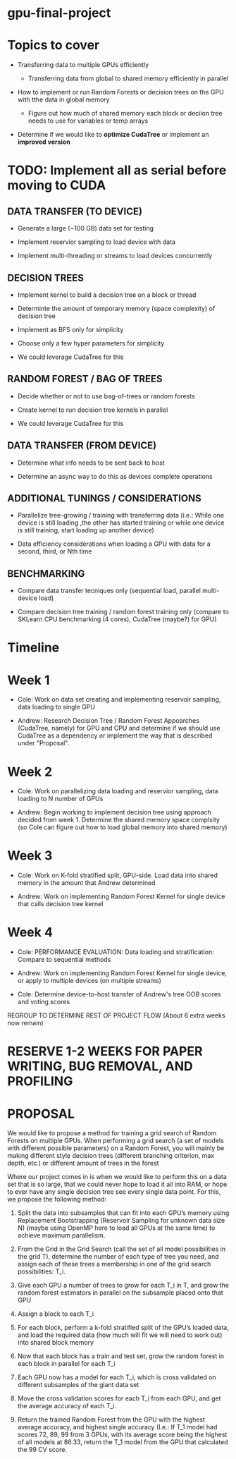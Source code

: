 # gpu-final-project


# Topics to cover
* Transferring data to multiple GPUs efficiently

    - Transferring data from global to shared memory efficiently in parallel

* How to implement or run Random Forests or decision trees on the GPU with tthe data in global memory

    - Figure out how much of shared memory each block or deciion tree needs to use for variables or temp arrays

* Determine if we would like to **optimize CudaTree** or implement an **improved version**

# TODO: Implement all as serial before moving to CUDA

## DATA TRANSFER (TO DEVICE)
* Generate a large (~100 GB) data set for testing

* Implement reservior sampling to load device with data

* Implement multi-threading or streams to load devices concurrently

## DECISION TREES
* Implement kernel to build a decision tree on a block or thread

* Determinte the amount of temporary memory (space complexity) of decision tree

* Implement as BFS only for simplicity

* Choose only a few hyper parameters for simplicity

* We could leverage CudaTree for this

## RANDOM FOREST / BAG OF TREES
* Decide whether or not to use bag-of-trees or random forests

* Create kernel to run decision tree kernels in parallel

* We could leverage CudaTree for this

## DATA TRANSFER (FROM DEVICE)
* Determine what info needs to be sent back to host

* Determine an async way to do this as devices complete operations

## ADDITIONAL TUNINGS / CONSIDERATIONS
* Parallelize tree-growing / training with transferring data
    (i.e.: While one device is still loading ,the other has started training or while one device is still training, start loading up another device)

* Data efficiency considerations when loading a GPU with data for a second, third, or Nth time

## BENCHMARKING
* Compare data transfer tecniques only (sequential load, parallel multi-device load)

* Compare decision tree training / random forest training only (compare to SKLearn CPU benchmarking (4 cores), CudaTree (maybe?) for GPU)

# Timeline

# Week 1
* Cole: Work on data set creating and implementing reservoir sampling, data loading to single GPU

* Andrew: Research Decision Tree / Random Forest Appoarches (CudaTree, namely) for GPU and CPU and determine if we should use CudaTree as a dependency or implement the way that is described under "Proposal".

# Week 2

* Cole: Work on parallelizing data loading and reservior sampling, data loading to N number of GPUs

* Andrew: Begin working to implement decision tree using approach decided from week 1. Determine the shared memory space complxity (so Cole can figure out how to load global memory into shared memory)

# Week 3

* Cole: Work on K-fold stratified split, GPU-side. Load data into shared memory in the amount that Andrew determined

* Andrew: Work on implementing Random Forest Kernel for single device that calls decision tree kernel

# Week 4

* Cole: PERFORMANCE EVALUATION: Data loading and stratification: Compare to sequential methods

* Andrew: Work on implementing Random Forest Kernel for single device, or apply to multiple devices (on multiple streams)

* Cole: Determine device-to-host transfer of Andrew's tree OOB scores and voting scores

REGROUP TO DETERMINE REST OF PROJECT FLOW (About 6 extra weeks now remain)

# RESERVE 1-2 WEEKS FOR PAPER WRITING, BUG REMOVAL, AND PROFILING


# PROPOSAL

We would like to propose a method for training a grid search of Random Forests on multiple GPUs. When performing a grid search (a set of models with different possible parameters) on a Random Forest, you will mainly be making different style decision trees (different branching criterion, max depth, etc.) or different amount of trees in the forest

Where our project comes in is when we would like to perform this on a data set that is so large, that we could never hope to load it all into RAM, or hope to ever have any single decision tree see every single data point. For this, we propose the following method:

1. Split the data into subsamples that can fit into each GPU’s memory using Replacement Bootstrapping (Reservoir Sampling for unknown data size N) (maybe using OpenMP here to load all GPUs at the same time) to achieve maximum parallelism.

2. From the Grid in the Grid Search (call the set of all model possibilities in the grid T), determine the number of each type of tree you need, and assign each of these trees a membership in one of the grid search possibilities: T_i.

3. Give each GPU a number of trees to grow for each T_i in T, and grow the random forest estimators in parallel on the subsample placed onto that GPU

4. Assign a block to each T_i

5. For each block, perform a k-fold stratified split of the GPU’s loaded data, and load the required data (how much will fit we will need to work out) into shared block memory

6. Now that each block has a train and test set, grow the random forest in each block in parallel for each T_i

7. Each GPU now has a model for each T_i, which is cross validated on different subsamples of the giant data set

8. Move the cross validation scores for each T_i from each GPU, and get the average accuracy of each T_i.

9. Return the trained Random Forest from the GPU with the highest average accuracy, and highest single accuracy (I.e.: If T_1 model had scores 72, 89, 99 from 3 GPUs, with its average score being the highest of all models at 86.33, return the T_1 model from the GPU that calculated the 99 CV score.

